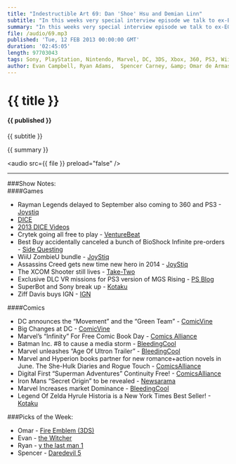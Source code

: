 ```yaml
---
title: "Indestructible Art 69: Dan 'Shoe' Hsu and Demian Linn"
subtitle: "In this weeks very special interview episode we talk to ex-EGM staffers and BitMob founders Dan 'Shoe' Hsu and Demian Linn."
summary: "In this weeks very special interview episode we talk to ex-EGM staffers and BitMob founders Dan 'Shoe' Hsu and Demian Linn. They let us in on what its like to work in print, the transition to web, and the creation of a company. Dan also tells the story of moving BitMob over to GamesBeat and the struggles he's faced in keeping it all flowing. After the interview the crew get back into it with some interesting news stories and Pick's of the Week."
file: /audio/69.mp3
published: 'Tue, 12 FEB 2013 00:00:00 GMT'
duration: '02:45:05'
length: 97703043
tags: Sony, PlayStation, Nintendo, Marvel, DC, 3DS, Xbox, 360, PS3, Wii, PSN, XBLA, Video Games, Comics, Games, Indestructible Art, BitMob, GamesBeat, Raptr, EGM, Shoe, Dan Hsu, Demian Linn
author: Evan Campbell, Ryan Adams,  Spencer Carney, &amp; Omar de Armas
---
```


# {{ title }}

#### {{ published }}

{{ subtitle }}  
  
{{ summary }}  

<audio src={{ file }} preload="false" />

- - -

###Show Notes:  
####Games  
* Rayman Legends delayed to September also coming to 360 and PS3 -  [Joystiq](http://www.joystiq.com/2013/02/07/rayman-legends-delayed-to-september-also-coming-to-xbox-360-and/#continued)  
* [DICE](http://www.dicesummit.org)  
* [2013 DICE Videos](http://www.youtube.com/playlist?list=PLLx_Nt-I7VioDSuOC24uI52knYk44egII&feature=view_all)  
* Crytek going all free to play - [VentureBeat](http://venturebeat.com/2013/02/08/crytek-ceo-our-goal-is-to-transition-entirely-to-free-to-play-games-in-2-to-5-years/)  
* Best Buy accidentally canceled a bunch of BioShock Infinite pre-orders - [Side Questing](http://www.sidequesting.com/2013/02/best-buy-makes-up-for-bioshock-infinite-preorder-fiasco-with-free-bioshock-infinite/)  
* WiiU ZombieU bundle - [JoyStiq](http://www.joystiq.com/2013/02/08/wii-u-zombiu-bundle-coming-to-north-america-feb-17/)  
* Assassins Creed gets new time new hero in 2014 - [JoyStiq](http://www.joystiq.com/2013/02/07/next-assassins-creed-set-for-fiscal-year-2014-new-hero-new-ti/)  
* The XCOM Shooter still lives - [Take-Two](http://ir.take2games.com/phoenix.zhtml?c=86428&p=irol-newsArticle&ID=1781747&highlight)  
* Exclusive DLC VR missions for PS3 version of MGS Rising - [PS Blog](http://blog.us.playstation.com/2013/02/04/metal-gear-rising-gets-exclusive-vr-missions-on-ps3/)  
* SuperBot and Sony break up - [Kotaku](http://kotaku.com/5981571/sony-cuts-ties-with-playstation-all+stars-creators-studios-fate-in-question)  
* Ziff Davis buys IGN - [IGN](http://www.ign.com/articles/2013/02/04/ign-parent-company-changes)  
  
####Comics  
* DC announces the “Movement” and the “Green Team” - [ComicVine](http://www.comicvine.com/news/dc-comics-announces-the-movement-and-the-green-team/146004/)  
* Big Changes at DC - [ComicVine](http://www.comicvine.com/news/six-dc-titles-canceled-major-shift-in-creative-teams/146002/)  
* Marvel’s “Infinity” For Free Comic Book Day - [Comics Alliance](http://www.comicsalliance.com/2013/02/05/marvel-infinity-free-comic-book-day/)  
* Batman Inc. #8  to cause a media storm - [BleedingCool](http://www.bleedingcool.com/2013/02/10/so-whats-happening-in-batman-inc-8-anyway-dot-joining/)  
* Marvel unleashes “Age Of Ultron Trailer” - [BleedingCool](http://www.bleedingcool.com/2013/02/08/age-of-ultron-the-trailer/)  
* Marvel and Hyperion books partner for new romance+action novels in June. The She-Hulk Diaries and Rogue Touch - [ComicsAlliance](http://www.comicsalliance.com/2013/02/08/link-ink-rogue-she-hulk-novels-captain-america-clothes-eccc-beer/)  
* Digital First “Superman Adventures” Continuity Free! - [ComicsAlliance](http://www.comicsalliance.com/2013/02/07/adventures-superman-digital-dc-comics-chris-samnee-jeff-parker-bruce-timm/)  
* Iron Mans “Secret Origin” to be revealed - [Newsarama](http://blog.newsarama.com/2013/02/08/marvel-now-next-big-thing-iron-man-secret-origin/)  
* Marvel Increases market Dominance - [BleedingCool](http://www.bleedingcool.com/2013/02/08/marvel-increases-market-dominance-in-january-2013/)  
* Legend Of Zelda Hyrule Historia is a New York Times Best Seller! - [Kotaku](http://kotaku.com/5983224/the-legend-of-zelda-is-a-new-york-times-bestseller-no-really)  
  
  
###Picks of the Week:  
* Omar - [Fire Emblem  (3DS)](http://www.amazon.com/gp/product/B00AKIPBNS/ref=as_li_ss_tl?ie=UTF8&camp=1789&creative=390957&creativeASIN=B00AKIPBNS&linkCode=as2&tag=indestart-20)  
* Evan - [the Witcher](http://www.amazon.com/gp/product/B006GHA8EE/ref=as_li_ss_tl?ie=UTF8&camp=1789&creative=390957&creativeASIN=B006GHA8EE&linkCode=as2&tag=indestart-20)  
* Ryan - [y the last man 1](http://www.amazon.com/gp/product/1563899809/ref=as_li_ss_tl?ie=UTF8&camp=1789&creative=390957&creativeASIN=1563899809&linkCode=as2&tag=indestart-20)  
* Spencer - [Daredevil 5](http://www.amazon.com/gp/product/0785110747/ref=as_li_ss_tl?ie=UTF8&camp=1789&creative=390957&creativeASIN=0785110747&linkCode=as2&tag=indestart-20)  
